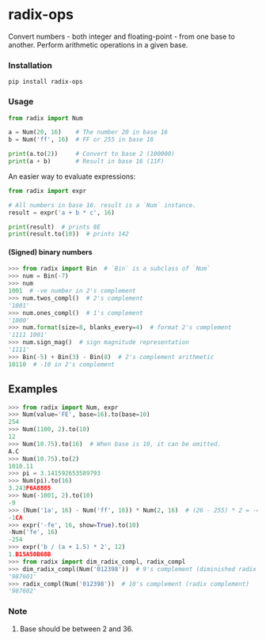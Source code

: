 # radix-ops

Convert numbers - both integer and floating-point - from one base to another.
Perform arithmetic operations in a given base.

### Installation

```Shell
pip install radix-ops
```

### Usage

```Python
from radix import Num

a = Num(20, 16)    # The number 20 in base 16
b = Num('ff', 16)  # FF or 255 in base 16

print(a.to(2))     # Convert to base 2 (100000)
print(a + b)       # Result in base 16 (11F)
```
An easier way to evaluate expressions:

```Python
from radix import expr

# All numbers in base 16. result is a `Num` instance.
result = expr('a + b * c', 16)

print(result)  # prints 8E
print(result.to(10))  # prints 142
```
#### (Signed) binary numbers

```Python
>>> from radix import Bin  # `Bin` is a subclass of `Num`
>>> num = Bin(-7)
>>> num
1001  # -ve number in 2's complement
>>> num.twos_compl()  # 2's complement
'1001'
>>> num.ones_compl()  # 1's complement
'1000'
>>> num.format(size=8, blanks_every=4)  # format 2's complement
'1111 1001'
>>> num.sign_mag()  # sign magnitude representation
'1111'
>>> Bin(-5) + Bin(3) - Bin(8)  # 2's complement arithmetic
10110  # -10 in 2's complement
```
## Examples

```Python
>>> from radix import Num, expr
>>> Num(value='FE', base=16).to(base=10)
254
>>> Num(1100, 2).to(10)
12
>>> Num(10.75).to(16)  # When base is 10, it can be omitted.
A.C
>>> Num(10.75).to(2)
1010.11
>>> pi = 3.141592653589793
>>> Num(pi).to(16)
3.243F6A8885
>>> Num(-1001, 2).to(10)
-9
>>> (Num('1a', 16) - Num('ff', 16)) * Num(2, 16)  # (26 - 255) * 2 = -458 = -0x1ca
-1CA
>>> expr('-fe', 16, show=True).to(10)
-Num('fe', 16)
-254
>>> expr('b / (a + 1.5) * 2', 12)
1.B15A50B68B
>>> from radix import dim_radix_compl, radix_compl
>>> dim_radix_compl(Num('012398'))  # 9's complement (diminished radix complement)
'987601'
>>> radix_compl(Num('012398'))  # 10's complement (radix complement)
'987602'
```

### Note

1. Base should be between 2 and 36.

